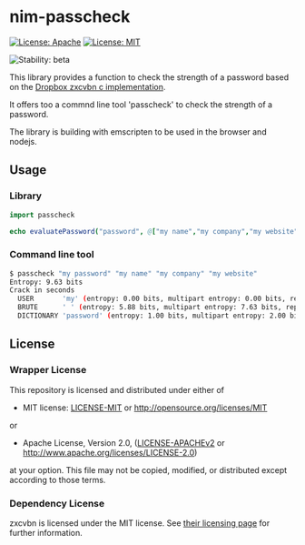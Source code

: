 # nim-passcheck

[![License: Apache](https://img.shields.io/badge/License-Apache%202.0-blue.svg)](https://opensource.org/licenses/Apache-2.0)
[![License: MIT](https://img.shields.io/badge/License-MIT-blue.svg)](https://opensource.org/licenses/MIT)

![Stability: beta](https://img.shields.io/badge/stability-beta-yellow.svg)


This library provides a function to check the strength of a password based on the [Dropbox zxcvbn c implementation](https://github.com/tsyrogit/zxcvbn-c).

It offers too a commnd line tool 'passcheck' to check the strength of a password.

The library is building with emscripten to be used in the browser and nodejs.

## Usage

### Library

```nim
import passcheck

echo evaluatePassword("password", @["my name","my company","my website"])
```

### Command line tool

```bash
$ passcheck "my password" "my name" "my company" "my website"
Entropy: 9.63 bits
Crack in seconds
  USER       'my' (entropy: 0.00 bits, multipart entropy: 0.00 bits, repeated: false)
  BRUTE      ' ' (entropy: 5.88 bits, multipart entropy: 7.63 bits, repeated: false)
  DICTIONARY 'password' (entropy: 1.00 bits, multipart entropy: 2.00 bits, repeated: false)
```

## License

### Wrapper License

This repository is licensed and distributed under either of

* MIT license: [LICENSE-MIT](LICENSE-MIT) or http://opensource.org/licenses/MIT

or

* Apache License, Version 2.0, ([LICENSE-APACHEv2](LICENSE-APACHEv2) or http://www.apache.org/licenses/LICENSE-2.0)

at your option. This file may not be copied, modified, or distributed except according to those terms.

### Dependency License

zxcvbn is licensed under the MIT license. See [their licensing page](https://github.com/tsyrogit/zxcvbn-c) for further information.


